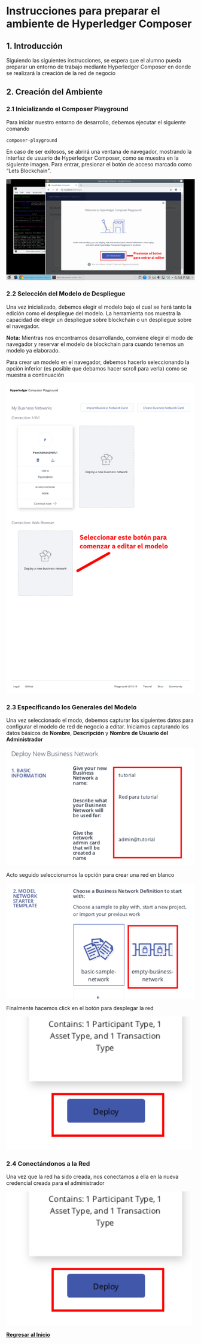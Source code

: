 # Instrucciones para preparar el ambiente de Hyperledger Composer
## 1. Introducción
Siguiendo las siguientes instrucciones, se espera que el alumno pueda preparar un entorno de trabajo mediante Hyperledger Composer en donde se realizará la creación de la red de negocio
## 2. Creación del Ambiente
### 2.1 Inicializando el Composer Playground
Para iniciar nuestro entorno de desarrollo, debemos ejecutar el siguiente comando

```
composer-playground
```

En caso de ser exitosos, se abrirá una ventana de navegador, mostrando la interfaz de usuario de Hyperledger Composer, como se muestra en la siguiente imagen. Para entrar, presionar el botón de acceso marcado como “Lets Blockchain".

![Imagen 004](images/004.png)

### 2.2 Selección del Modelo de Despliegue

Una vez inicializado, debemos elegir el modelo bajo el cual se hará tanto la edición como el despliegue del modelo. La herramienta nos muestra la capacidad de elegir un despliegue sobre blockchain o un despliegue sobre el navegador.

__Nota:__ Mientras nos encontramos desarrollando, conviene elegir el modo de navegador y reservar el modelo de blockchain para cuando tenemos un modelo ya elaborado.

Para crear un modelo en el navegador, debemos hacerlo seleccionando la opción inferior (es posible que debamos hacer scroll para verla) como se muestra a continuación

![Imagen 005](images/005.png)

### 2.3 Especificando los Generales del Modelo

Una vez seleccionado el modo, debemos capturar los siguientes datos para configurar el modelo de red de negocio a editar. Iniciamos capturando los datos básicos de __Nombre__, __Descripción__ y __Nombre de Usuario del Administrador__

![Imagen 006](images/006.png)

Acto seguido seleccionamos la opción para crear una red en blanco

![Imagen 007](images/007.png)

Finalmente hacemos click en el botón para desplegar la red

![Imagen 008](images/008.png)

### 2.4 Conectándonos a la Red
Una vez que la red ha sido creada, nos conectamos a ella en la nueva credencial creada para el administrador

![Imagen 008](images/008.png)

[__Regresar al Inicio__](README.md)
